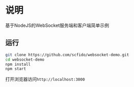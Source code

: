 # 说明

基于NodeJS的WebSocket服务端和客户端简单示例

## 运行

```sh
git clone https://github.com/scfido/websocket-demo.git
cd websocket-demo
npm install
npm start
```

打开浏览器访问`http://localhost:3000`